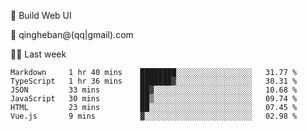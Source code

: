 🧙 Build Web UI

📧 qingheban@(qq|gmail).com

🧑‍💻 Last week

<!--START_SECTION:waka-->

```text
Markdown     1 hr 40 mins    ████████░░░░░░░░░░░░░░░░░   31.77 %
TypeScript   1 hr 36 mins    ███████▓░░░░░░░░░░░░░░░░░   30.31 %
JSON         33 mins         ██▓░░░░░░░░░░░░░░░░░░░░░░   10.68 %
JavaScript   30 mins         ██▒░░░░░░░░░░░░░░░░░░░░░░   09.74 %
HTML         23 mins         ██░░░░░░░░░░░░░░░░░░░░░░░   07.45 %
Vue.js       9 mins          ▓░░░░░░░░░░░░░░░░░░░░░░░░   02.98 %
```

<!--END_SECTION:waka-->

<!--
**banqinghe/banqinghe** is a ✨ _special_ ✨ repository because its `README.md` (this file) appears on your GitHub profile.

Here are some ideas to get you started:

- 🔭 I’m currently working on ...
- 🌱 I’m currently learning ...
- 👯 I’m looking to collaborate on ...
- 🤔 I’m looking for help with ...
- 💬 Ask me about ...
- 📫 How to reach me: ...
- 😄 Pronouns: ...
- ⚡ Fun fact: ...
-->
